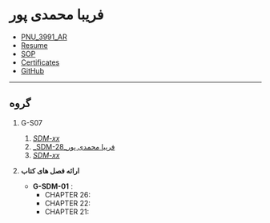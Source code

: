 # فریبا محمدی پور
- [PNU_3991_AR](https://github.com/fmohammadipour/PNU_3991_AR)
- [Resume](http://fmohammadipour.github.io/) 
- [SOP](http://fmohammadipour.github.io/SOP/)
- [Certificates](https://www.sololearn.com/Certificate/1024-20285017/pdf/?mode=download)
- [GitHub](https://github.com/fmohammadipour)

----------------------------
## گروه 
1. G-S07
    1. [_SDM-xx_](https://github.com/AliRazavi-edu/PNU_3991/tree/master/_MSc/SoftwareDevelopmentMethodologies/)
    1. [_SDM-28_فریبا محمدی پور](https://github.com/AliRazavi-edu/PNU_3991/tree/master/_MSc/SoftwareDevelopmentMethodologies/)         
    1. [_SDM-xx_](https://github.com/AliRazavi-edu/PNU_3991/tree/master/_MSc/SoftwareDevelopmentMethodologies/)
    
2. **ارائه فصل های کتاب**
    
    - **G-SDM-01** : 
         - CHAPTER 26:
        -  CHAPTER 22:
        -  CHAPTER 21:
